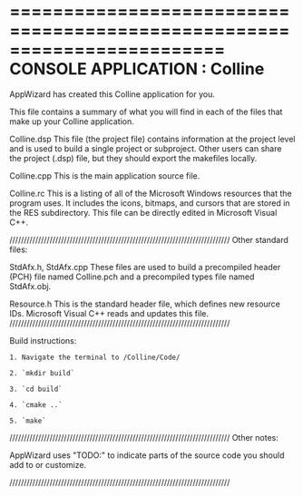 ========================================================================
       CONSOLE APPLICATION : Colline
========================================================================


AppWizard has created this Colline application for you.  

This file contains a summary of what you will find in each of the files that
make up your Colline application.

Colline.dsp
    This file (the project file) contains information at the project level and
    is used to build a single project or subproject. Other users can share the
    project (.dsp) file, but they should export the makefiles locally.

Colline.cpp
    This is the main application source file.

Colline.rc
    This is a listing of all of the Microsoft Windows resources that the
    program uses.  It includes the icons, bitmaps, and cursors that are stored
    in the RES subdirectory.  This file can be directly edited in Microsoft
    Visual C++.

/////////////////////////////////////////////////////////////////////////////
Other standard files:

StdAfx.h, StdAfx.cpp
    These files are used to build a precompiled header (PCH) file
    named Colline.pch and a precompiled types file named StdAfx.obj.

Resource.h
    This is the standard header file, which defines new resource IDs.
    Microsoft Visual C++ reads and updates this file.
/////////////////////////////////////////////////////////////////////////////

Build instructions:

    1. Navigate the terminal to /Colline/Code/

    2. `mkdir build`

    3. `cd build`

    4. `cmake ..`

    5. `make`

/////////////////////////////////////////////////////////////////////////////
Other notes:

AppWizard uses "TODO:" to indicate parts of the source code you
should add to or customize.

/////////////////////////////////////////////////////////////////////////////
